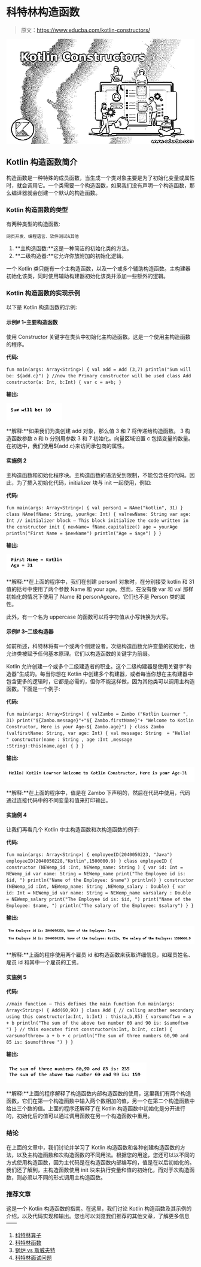 # 科特林构造函数

> 原文：<https://www.educba.com/kotlin-constructors/>

![Kotlin Constructors](img/b08460ee8f9e77e8b5a756341e3f1cfd.png)



## Kotlin 构造函数简介

构造函数是一种特殊的成员函数，当生成一个类对象主要是为了初始化变量或属性时，就会调用它。一个类需要一个构造函数，如果我们没有声明一个构造函数，那么编译器就会创建一个默认的构造函数。

### Kotlin 构造函数的类型

有两种类型的构造函数:

<small>网页开发、编程语言、软件测试&其他</small>

1.  **主构造函数:**这是一种简洁的初始化类的方法。
2.  **二级构造器:**它允许你放附加的初始化逻辑。

一个 Kotlin 类只能有一个主构造函数，以及一个或多个辅助构造函数。主构建器初始化该类，同时使用辅助构建器初始化该类并添加一些额外的逻辑。

### Kotlin 构造函数的实现示例

以下是 Kotlin 构造函数的示例:

#### 示例# 1–主要构造函数

使用 Constructor 关键字在类头中初始化主构造函数。这是一个使用主构造函数的程序。

**代码:**

`fun main(args: Array<String>)
{
val add = Add (3,7)
println("Sum will be: ${add.c}")
}
//now the Primary constructor will be used
class Add constructor(a: Int, b:Int)
{
var c = a+b;
}`

**输出:**

![PrimaryConstructor Example 1](img/761765021484b78885c1ad0eab7cb840.png)



**解释:**如果我们为类创建 add 对象，那么值 3 和 7 将传递给构造函数。
3 构造函数参数 a 和 b 分别用参数 3 和 7 初始化。向量区域设置 c 包括变量的数量。在初选中，我们使用${add.c}来访问承包商的属性。

#### 实施例 2

主构造函数和初始化程序块。主构造函数的语法受到限制，不能包含任何代码。因此，为了插入初始化代码，initializer 块与 init 一起使用，例如:

**代码:**

`fun main(args: Array<String>) {
val person1 = NAme("kotlin", 31)
}
class NAme(fName: String, yourAge: Int) {
valnewName: String
var age: Int
// initializer block – This block initialize the code written in the constructor
init {
newName= fName.capitalize()
age = yourAge
println("First Name = $newName")
println("Age = $age")
}
}`

**输出:**

![Kotlin Constructor Example 2](img/32878d90cfa5147f61d2cd9956d56ca8.png)



**解释:**在上面的程序中，我们在创建 person1 对象时，在分别接受 kotlin 和 31 值的括号中使用了两个参数 Name 和 your age。然而，在没有像 var 和 val 那样初始化的情况下使用了 Name 和 personAgeare，它们也不是 Person 类的属性。

此外，有一个名为 uppercase 的函数可以将字符值从小写转换为大写。

#### 示例# 3–二级构造器

如前所述，科特林将有一个或两个侧建设者。次级构造函数允许变量的初始化，也允许类被赋予任何基本原理。它们以构造函数的关键字为前缀。

Kotlin 允许创建一个或多个二级建造者的职业。这个二级构建器是使用关键字“构造器”生成的。每当你想在 Kotlin 中创建多个构建器，或者每当你想在主构建器中包含更多的逻辑时，它都是必需的，但你不能这样做，因为其他类可以调用主构造函数。下面是一个例子:

**代码:**

`fun main(args: Array<String>) {
valZambo = Zambo ("Kotlin Learner ", 31)
print("${Zambo.message}"+"${ Zambo.firstName}"+
"Welcome to Kotlin Constructor, Here is your Age-${ Zambo.age}")
}
class Zambo (valfirstName: String, var age: Int) {
val message: String  = "Hello! "
constructor(name : String , age :Int ,message :String):this(name,age) {
}
}`

**输出:**

![SecondaryConstructor Example 3](img/ebc9a1a1469d5625f24080b0d80c5fb3.png)



**解释:**在上面的程序中，值是在 Zambo 下声明的，然后在代码中使用，代码通过连接代码中的不同变量和值来打印输出。

#### 实施例 4

让我们再看几个 Kotlin 中主构造函数和次构造函数的例子:

**代码:**

`fun main(args: Array<String>) {
employeeID(2040050223, "Java")
employeeID(2040050228,"Kotlin",1500000.9)
}
class employeeID {
constructor (NEWemp_id :Int, NEWemp_name: String ) {
var id: Int = NEWemp_id
var name: String = NEWemp_name
print("The Employee id is: $id, ")
println("Name of the Employee: $name")
println()
}
constructor (NEWemp_id :Int, NEWemp_name: String ,NEWemp_salary : Double) {
var id: Int = NEWemp_id
var name: String = NEWemp_name
varsalary : Double = NEWemp_salary
print("The Employee id is: $id, ")
print("Name of the Employee: $name, ")
println("The salary of the Employee: $salary")
}
}`

**输出:**

![Kotlin Constructor Example 4](img/c737d042b578795214f3d29a78f1e38e.png)



**解释:**上面的程序使用两个雇员 id 和构造函数来获取详细信息，如雇员姓名、雇员 id 和其中一个雇员的工资。

#### 实施例 5

**代码:**

`//main function – This defines the main function
fun main(args: Array<String>)
{
Add(60,90)
}
class Add {
// calling another secondary using this
constructor(a:Int, b:Int) : this(a,b,85) {
varsumoftwo = a + b
println("The sum of the above two number 60 and 90 is: $sumoftwo ")
}
// this executes first
constructor(a:Int, b:Int, c:Int) {
varsumofthree= a + b + c
println("The sum of three numbers 60,90 and 85 is: $sumofthree ")
}
}`

**输出:**

![Kotlin Constructor Example 5](img/6dd7e94433715f5d3d5f52886874bd24.png)



**解释:**上面的程序解释了构造函数内部构造函数的使用，这里我们有两个构造函数，它们在第一个构造函数中输入两个数相加的值，另一个在第二个构造函数中给出三个数的值。上面的程序还解释了在 Kotlin 构造函数中初始化是分开进行的，初始化后的值可以通过调用函数在另一个构造函数中重用。

### 结论

在上面的文章中，我们讨论并学习了 Kotlin 构造函数和各种创建构造函数的方法，以及主构造函数和次构造函数的不同用法。根据您的用途，您还可以以不同的方式使用构造函数，因为主代码是在构造函数内部编写的，值是在以后初始化的。我们还了解到，主构造函数使用 init 块来执行变量和值的初始化，而对于次构造函数，则必须以不同的形式调用主构造函数。

### 推荐文章

这是一个 Kotlin 构造函数的指南。在这里，我们讨论 Kotlin 构造函数及其示例的介绍，以及代码实现和输出。您也可以浏览我们推荐的其他文章，了解更多信息——

1.  [科特林算子](https://www.educba.com/kotlin-operators/)
2.  [科特林函数](https://www.educba.com/kotlin-functions/)
3.  [锅炉 vs 斯威夫特](https://www.educba.com/kotlin-vs-swift/)
4.  [科特林面试问题](https://www.educba.com/kotlin-interview-questions/)





